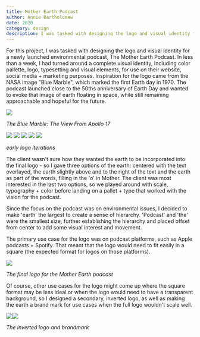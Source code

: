 ```yaml
---
title: Mother Earth Podcast
author: Annie Bartholomew
date: 2020
category: design
description: I was tasked with designing the logo and visual identity for a newly launched environmental podcast, The Mother Earth Podcast. In less than a week, I had turned around a complete visual identity, including color pallette, logo, typesetting and visual elements, for use on their website, social media + marketing purposes. 
---
```


For this project, I was tasked with designing the logo and visual identity for a newly launched environmental podcast, The Mother Earth Podcast. In less than a week, I had turned around a complete visual identity, including color pallette, logo, typesetting and visual elements, for use on their website, social media + marketing purposes. Inspiration for the logo came from the NASA image "Blue Marble", which marked the first Earth day in 1970. The podcast launched close to the 50ths anniversary of Earth Day and wanted to evoke that image of earth floating in space, while still remaining approachable and hopeful for the future.
<div class="small"><img src="assets/images/BlueMarble.jpg"></div>

*The Blue Marble: The View From Apollo 17*

<div class="imageBlock">
<img src="assets/images/TMEPprocess1.png">

<img src="assets/images/TMEPprocess2.png">

<img src="assets/images/TMEPprocess3.png">
<img src="assets/images/TMEPprocess4.png">
<img src="assets/images/TMEPprocess5.png">
</div>

*early logo iterations*

The client wasn't sure how they wanted the earth to be incorporated into the final logo - so I gave three options of the earth: centered with the text overlayed, the earth slightly above and to the right of the text and the earth as part of the words, filling in the 'o' in Mother. The client was most interested in the last two options, so we played around with scale, typography + color before landing on a pallet + type that worked with the vision for the podcast. 

Since the focus on the podcast was on environmental issues, I decided to make 'earth' the largest to create a sense of hierarchy. 'Podcast' and 'the' were the smallest size, further establishing the hierarchy and placed offset from center to add some visual interest and movement.

The primary use case for the logo was on podcast platforms, such as Apple podcasts + Spotify. That meant that the logo would need to fit easily in a square (the expected format for logos on those platforms).

<div class="small"><img src="assets/images/TMEP.png"></div>

*The final logo for the Mother Earth podcast*

Of course, other use cases for the logo might come up where the square format may be less ideal or when the logo would need to have a transparent background, so I designed a secondary, inverted logo, as well as making the earth a brand mark for use cases when the full logo wouldn't scale well. 

<div class="small flex"><img src="assets/images/tmep-logo-inverse.png"><img src="assets/images/TMEPprocess8.png"></div>

*The inverted logo and brandmark*



